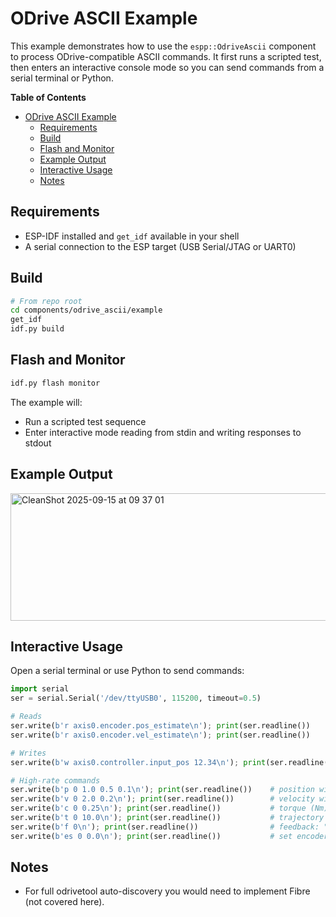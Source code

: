 # ODrive ASCII Example

This example demonstrates how to use the `espp::OdriveAscii` component to process ODrive-compatible ASCII commands. It first runs a scripted test, then enters an interactive console mode so you can send commands from a serial terminal or Python.

<!-- markdown-toc start - Don't edit this section. Run M-x markdown-toc-refresh-toc -->
**Table of Contents**

- [ODrive ASCII Example](#odrive-ascii-example)
  - [Requirements](#requirements)
  - [Build](#build)
  - [Flash and Monitor](#flash-and-monitor)
  - [Example Output](#example-output)
  - [Interactive Usage](#interactive-usage)
  - [Notes](#notes)

<!-- markdown-toc end -->


## Requirements

- ESP-IDF installed and `get_idf` available in your shell
- A serial connection to the ESP target (USB Serial/JTAG or UART0)

## Build

```sh
# From repo root
cd components/odrive_ascii/example
get_idf
idf.py build
```

## Flash and Monitor

```sh
idf.py flash monitor
```

The example will:
- Run a scripted test sequence
- Enter interactive mode reading from stdin and writing responses to stdout

## Example Output

<img width="719" height="204" alt="CleanShot 2025-09-15 at 09 37 01" src="https://github.com/user-attachments/assets/92bfaa85-7ac7-433e-8584-48c6f520d107" />

## Interactive Usage

Open a serial terminal or use Python to send commands:

```python
import serial
ser = serial.Serial('/dev/ttyUSB0', 115200, timeout=0.5)

# Reads
ser.write(b'r axis0.encoder.pos_estimate\n'); print(ser.readline())
ser.write(b'r axis0.encoder.vel_estimate\n'); print(ser.readline())

# Writes
ser.write(b'w axis0.controller.input_pos 12.34\n'); print(ser.readline())

# High-rate commands
ser.write(b'p 0 1.0 0.5 0.1\n'); print(ser.readline())    # position with feedforward
ser.write(b'v 0 2.0 0.2\n'); print(ser.readline())        # velocity with torque_ff
ser.write(b'c 0 0.25\n'); print(ser.readline())           # torque (Nm)
ser.write(b't 0 10.0\n'); print(ser.readline())           # trajectory goal (turns)
ser.write(b'f 0\n'); print(ser.readline())                # feedback: "<pos> <vel>\n"
ser.write(b'es 0 0.0\n'); print(ser.readline())           # set encoder abs pos
```

## Notes

- For full odrivetool auto-discovery you would need to implement Fibre (not covered here).
